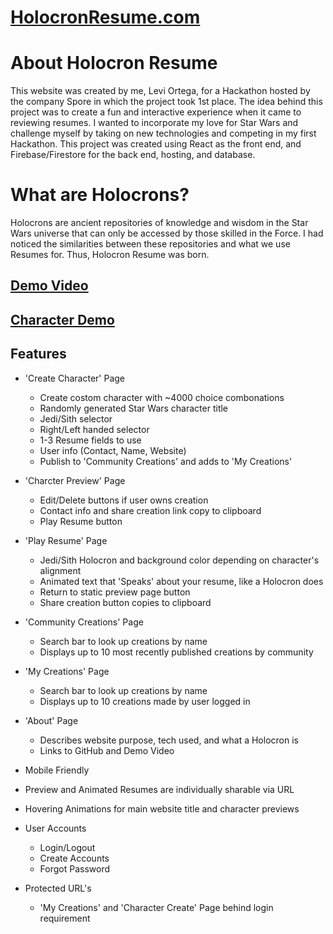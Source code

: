 # [HolocronResume.com](https://holocronresume.com)

# About Holocron Resume

This website was created by me, Levi Ortega, for a Hackathon hosted by the company Spore in which the project took 1st place. The idea behind this project was to create a fun and interactive experience when it came to reviewing resumes. I wanted to incorporate my love for Star Wars and challenge myself by taking on new technologies and competing in my first Hackathon. This project was created using React as the front end, and Firebase/Firestore for the back end, hosting, and database.

# What are Holocrons?

Holocrons are ancient repositories of knowledge and wisdom in the Star Wars universe that can only be accessed by those skilled in the Force. I had noticed the similarities between these repositories and what we use Resumes for. Thus, Holocron Resume was born.

## [Demo Video](https://www.youtube.com/watch?v=pI53nV-qqYo) ##

## [Character Demo](https://holocronresume.com/preview/5d7151a-b61-b1f5-0b10-704d00462d4f) ##


## Features ##
- 'Create Character' Page
  - Create costom character with ~4000 choice combonations 
  - Randomly generated Star Wars character title 
  - Jedi/Sith selector
  - Right/Left handed selector
  - 1-3 Resume fields to use
  - User info (Contact, Name, Website)
  - Publish to 'Community Creations' and adds to 'My Creations'

- 'Charcter Preview' Page
  - Edit/Delete buttons if user owns creation
  - Contact info and share creation link copy to clipboard
  - Play Resume button

- 'Play Resume' Page
  - Jedi/Sith Holocron and background color depending on character's alignment
  - Animated text that 'Speaks' about your resume, like a Holocron does
  - Return to static preview page button
  - Share creation button copies to clipboard

- 'Community Creations' Page 
  - Search bar to look up creations by name
  - Displays up to 10 most recently published creations by community

- 'My Creations' Page
  - Search bar to look up creations by name
  - Displays up to 10 creations made by user logged in

- 'About' Page
  - Describes website purpose, tech used, and what a Holocron is
  - Links to GitHub and Demo Video

- Mobile Friendly


- Preview and Animated Resumes are individually sharable via URL


- Hovering Animations for main website title and character previews

- User Accounts
  - Login/Logout
  - Create Accounts
  - Forgot Password

- Protected URL's
  - 'My Creations' and 'Character Create' Page behind login requirement

